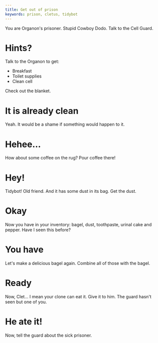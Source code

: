 ```yaml
---
title: Get out of prison
keywords: prison, cletus, tidybot
---
```


You are Organon's prisoner. Stupid Cowboy Dodo. Talk to the Cell Guard.

# Hints?
Talk to the Organon to get:
 - Breakfast
 - Toilet supplies
 - Clean cell

Check out the blanket.

# It is already clean
Yeah. It would be a shame if something would happen to it.

# Hehee...
How about some coffee on the rug? Pour coffee there!

# Hey!
Tidybot! Old friend. And it has some dust in its bag. Get the dust.

# Okay
Now you have in your inventory: bagel, dust, toothpaste, urinal cake and pepper. Have I seen this before?

# You have
Let's make a delicious bagel again. Combine all of those with the bagel.

# Ready
Now, Clet... I mean your clone can eat it. Give it to him. The guard hasn't seen but one of you.

# He ate it!
Now, tell the guard about the sick prisoner.
